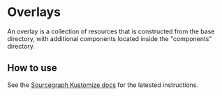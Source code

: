 # Overlays

An overlay is a collection of resources that is constructed from the base directory, with additional components located inside the "components" directory.

## How to use

See the [Sourcegraph Kustomize docs](https://docs.sourcegraph.com/admin/deploy/kubernetes/kustomize) for the latested instructions.
